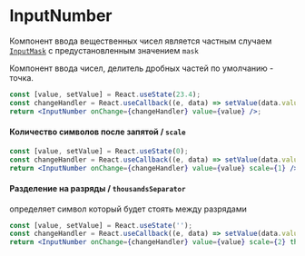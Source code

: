 # InputNumber

Компонент ввода вещественных чисел является частным случаем [`InputMask`](../../) с предустановленным значением `mask`

Компонент ввода чисел, делитель дробных частей по умолчанию - точка.

```jsx
const [value, setValue] = React.useState(23.4);
const changeHandler = React.useCallback((e, data) => setValue(data.value), []);
return <InputNumber onChange={changeHandler} value={value} />;
```

#### Количество символов после запятой / `scale`

```jsx
const [value, setValue] = React.useState(0);
const changeHandler = React.useCallback((e, data) => setValue(data.value), []);
return <InputNumber onChange={changeHandler} value={value} scale={1} />;
```

#### Разделение на разряды / `thousandsSeparator`

определяет символ который будет стоять между разрядами

```jsx
const [value, setValue] = React.useState('');
const changeHandler = React.useCallback((e, data) => setValue(data.value), []);
return <InputNumber onChange={changeHandler} value={value} scale={2} thousandsSeparator='' />;
```
